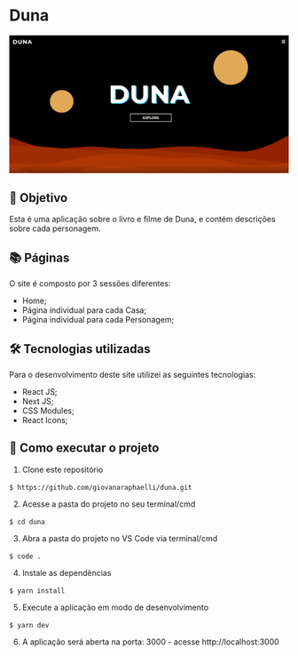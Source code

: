# Duna

![Resultado final do projeto](./public/imgs/projeto-finalizado.png)

## 🎯 Objetivo

Esta é uma aplicação sobre o livro e filme de Duna, e contém descrições sobre cada personagem.

## 📚 Páginas

O site é composto por 3 sessões diferentes:

- Home;
- Página individual para cada Casa;
- Página individual para cada Personagem;

## 🛠️ Tecnologias utilizadas

Para o desenvolvimento deste site utilizei as seguintes tecnologias:

- React JS;
- Next JS;
- CSS Modules;
- React Icons;

## 🚀 Como executar o projeto

1. Clone este repositório

`$ https://github.com/giovanaraphaelli/duna.git`

2. Acesse a pasta do projeto no seu terminal/cmd

`$ cd duna`

3. Abra a pasta do projeto no VS Code via terminal/cmd

`$ code .`

4. Instale as dependências

`$ yarn install`

5. Execute a aplicação em modo de desenvolvimento

`$ yarn dev`

6. A aplicação será aberta na porta: 3000 - acesse http://localhost:3000
